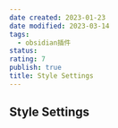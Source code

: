 ```yaml
---
date created: 2023-01-23
date modified: 2023-03-14
tags:
  - obsidian插件
status:
rating: 7
publish: true
title: Style Settings
---
```


## Style Settings


